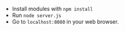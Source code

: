  - Install modules with `npm install`
 - Run `node server.js`
 - Go to `localhost:8080` in your web browser.